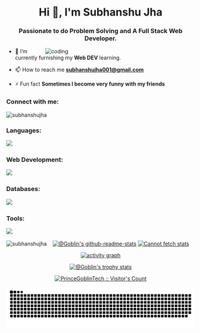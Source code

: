 <h1 align="center">Hi 👋, I'm Subhanshu Jha</h1>
<h3 align="center">Passionate to do Problem Solving and A Full Stack Web Developer.</h3>
<img align="right" alt="coding" width="400" src="https://www.lambdatest.com/resources/images/ezgif.com-gif-maker-16.gif">

- 🌱 I’m currently furnishing my **Web DEV** learning.

- 📫 How to reach me **subhanshujha001@gmail.com**

- ⚡ Fun fact **Sometimes I become very funny with my friends**

<h3 align="left">Connect with me:</h3>
<p align="left"> <img src="https://komarev.com/ghpvc/?username=swagatswaroop&label=Profile%20views&color=0e75b6&style=flat" alt="subhanshujha" /></p>

<!--Languages -->
<h3 align="left">Languages:</h3>
<a href="https://skillicons.dev">
  <img src="https://skillicons.dev/icons?i=c,cpp,js,ts,java" />
</a>

<!--WebDev -->
<h3 align="left">Web Development:</h3>
<a href="https://skillicons.dev">
  <img src="https://skillicons.dev/icons?i=html,css,tailwind,nodejs,express,postman,react,redux,nginx,nextjs" />
</a>

<h3 align="left">Databases:</h3>
<a href="https://skillicons.dev">
  <img src="https://skillicons.dev/icons?i=redis,ipfs,mongodb,mysql" />
</a>
  <!-- Tools -->
<h3 align="left">Tools:</h3>
<a href="https://skillicons.dev">
  <img src="https://skillicons.dev/icons?i=git,github,linux,docker,npm,vercel" />
</a>




<p><img align="left" src="https://github-readme-stats.vercel.app/api/top-langs?username=subhanahujha007&show_icons=true&locale=en&layout=compact" alt="subhanshujha" /></p>
</div>

<div>
<p align="center">
<a href="https://github.com/subhanahujha007?tab=repositories"><img src="https://github-readme-stats-one-bice.vercel.app/api?username=subhanahujha007&theme=gotham&show_icons=true&count_private=true&hide_border=true&role=OWNER,ORGANIZATION_MEMBER,COLLABORATOR"  width="48%" alt="@Goblin's github-readme-stats"/></a>
<a href="https://github.com/subhanahujha007?tab=stars"><img src="https://github-readme-streak-stats.herokuapp.com?user=subhanahujha007&theme=gotham&hide_border=true&date_format=M%20j%5B%2C%20Y%5D"  width="48%" alt="Cannot fetch stats"/></a>
</p>
</div>


<!-- activity graph heroku-app start -->
<p align="center">
    <a href="https://wakatime.com/@Goblin8888">
        <img src="https://github-readme-activity-graph.vercel.app/graph?username=subhanahujha007&theme=react-dark&hide_border=true&hide_title=false&area=true&custom_title=Total%20contribution%20graph%20in%20all%20repo" width="95%" alt="activity graph">
    </a>
</p>
<!-- activity graph heroku-app end -->


<p align="center">
<a href="https://github.com/subhanahujha007?tab=achievements"><img src="https://github-profile-trophy.vercel.app/?username=subhanahujha007&theme=onestar&no-frame=true&row=15"  width="100%" alt="@Goblin's trophy stats"/></a>
</p>


<p align="center">
<a href="https://gist.github.com/subhanahujha007"><img src="https://profile-counter.glitch.me/{subhanahujha007}/count.svg" alt="PrinceGoblinTech :: Visitor's Count" /></a>
</p>

<img src="https://github.com/Platane/snk/raw/output/github-contribution-grid-snake.svg" alt="e" style="max-width: 100%;">

